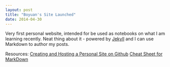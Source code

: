 ```yaml
---
layout: post
title: "Boyuan's Site Launched"
date: 2014-04-30
---
```


Very first personal website, intended for be used as notebooks on what I am learning recently. Neat thing about it - powered by [Jekyll](http://jekyllrb.com) and I can use Markdown to author my posts.

Resources: [Creating and Hosting a Personal Site on Github](http://jmcglone.com/guides/github-pages/#)
           [Cheat Sheet for MarkDown](http://packetlife.net/media/library/16/Markdown.pdf)
